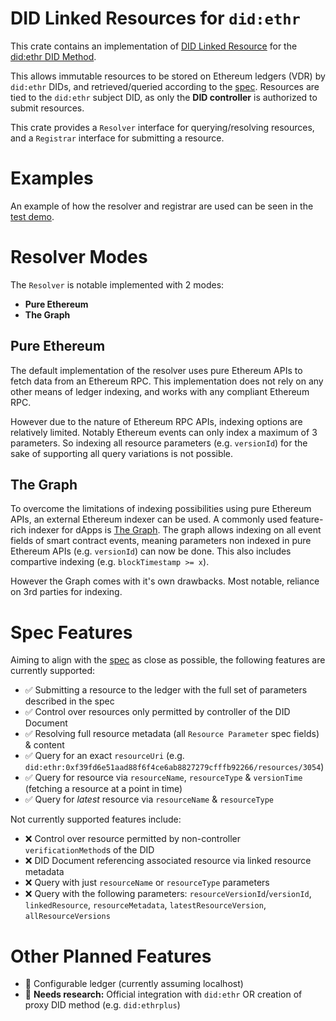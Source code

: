 # DID Linked Resources for `did:ethr`
This crate contains an implementation of [DID Linked Resource](https://wiki.trustoverip.org/display/HOME/DID-Linked+Resources+Specification) for the [did:ethr DID Method](https://github.com/decentralized-identity/ethr-did-resolver/blob/master/doc/did-method-spec.md).

This allows immutable resources to be stored on Ethereum ledgers (VDR) by `did:ethr` DIDs, and retrieved/queried according to the [spec](https://wiki.trustoverip.org/display/HOME/DID-Linked+Resources+Specification). Resources are tied to the `did:ethr` subject DID, as only the **DID controller** is authorized to submit resources.

This crate provides a `Resolver` interface for querying/resolving resources, and a `Registrar` interface for submitting a resource.

# Examples
An example of how the resolver and registrar are used can be seen in the [test demo](./src/lib.rs).

# Resolver Modes
The `Resolver` is notable implemented with 2 modes:
* **Pure Ethereum**
* **The Graph**
## Pure Ethereum
The default implementation of the resolver uses pure Ethereum APIs to fetch data from an Ethereum RPC. This implementation does not rely on any other means of ledger indexing, and works with any compliant Ethereum RPC. 

However due to the nature of Ethereum RPC APIs, indexing options are relatively limited. Notably Ethereum events can only index a maximum of 3 parameters. So indexing all resource parameters (e.g. `versionId`) for the sake of supporting all query variations is not possible.

## The Graph
To overcome the limitations of indexing possibilities using pure Ethereum APIs, an external Ethereum indexer can be used. A commonly used feature-rich indexer for dApps is [The Graph](https://thegraph.com/). The graph allows indexing on all event fields of smart contract events, meaning parameters non indexed in pure Ethereum APIs (e.g. `versionId`) can now be done. This also includes compartive indexing (e.g. `blockTimestamp >= x`).

However the Graph comes with it's own drawbacks. Most notable, reliance on 3rd parties for indexing.

# Spec Features
Aiming to align with the [spec](https://wiki.trustoverip.org/display/HOME/DID-Linked+Resources+Specification) as close as possible, the following features are currently supported:
* ✅ Submitting a resource to the ledger with the full set of parameters described in the spec
* ✅ Control over resources only permitted by controller of the DID Document
* ✅ Resolving full resource metadata (all `Resource Parameter` spec fields) & content
* ✅ Query for an exact `resourceUri` (e.g. `did:ethr:0xf39fd6e51aad88f6f4ce6ab8827279cfffb92266/resources/3054`)
* ✅ Query for resource via `resourceName`, `resourceType` & `versionTime` (fetching a resource at a point in time)
* ✅ Query for _latest_ resource via `resourceName` & `resourceType`

Not currently supported features include:
* ❌ Control over resource permitted by non-controller `verificationMethod`s of the DID
* ❌ DID Document referencing associated resource via linked resource metadata
* ❌ Query with just `resourceName` or `resourceType` parameters
* ❌ Query with the following parameters: `resourceVersionId`/`versionId`, `linkedResource`, `resourceMetadata`, `latestResourceVersion`, `allResourceVersions`

# Other Planned Features
* 🚧 Configurable ledger (currently assuming localhost)
* 🚧 **Needs research:** Official integration with `did:ethr` OR creation of proxy DID method (e.g. `did:ethrplus`) 


